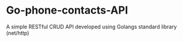 # Go-phone-contacts-API
A simple RESTful CRUD API developed using Golangs standard library (net/http)
